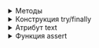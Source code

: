 <details>
<summary>Методы</summary>
  
Открыть веб-страницу в браузере
```
driver.get()
```
Закрыть текущее окно браузера  
```
browser.close()
```
Закрыть все окна, вкладки и процессы вебдрайвера, запущенные во время тестовой сессии
```
browser.quit()
```
Cнять/поставить галочку в элементе типа checkbox или выбрать опцию из группы radiobuttons 
```
option1 = browser.find_element(By.CSS_SELECTOR, "[value='python']")
option1.click()
```
Можно также отметить нужный пункт, выполнив метод click() на элементе label  
```
option1 = browser.find_element(By.CSS_SELECTOR, "[for='java']")
option1.click()
```
</details>

<details>
<summary>Конструкция try/finally</summary>  
Даже если в коде внутри блока try произойдет какая-то ошибка, то код внутри блока finally выполнится в любом случае.
</details>

<details>
<summary>Атрибут text</summary>  
  
> Возвращает текст, который находится между открывающим и закрывающим тегами элемента. Например, .text для данного элемента \<div class="message">У вас новое сообщение\</div> вернёт строку: "У вас новое сообщение".
</details>

<details>
<summary>Функция assert</summary>  
Для проверки ожидаемого результата используется инструкция **assert**, которая проверяет истинность утверждений: *assert True* не приводит к выводу дополнительных сообщений, а вот *assert False* вызовет исключение AssertionError. При вызове assert можно через запятую написать сообщение, которое будет выведено в случае ошибки проверки результата:
  
```
assert abs(-42) == -42, "Should be absolute value of a number"

Traceback (most recent call last):

  File "<stdin>", line 1, in <module>

AssertionError: Should be absolute value of a number
```
</details>
